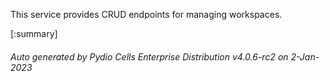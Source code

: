 






This service provides CRUD endpoints for managing workspaces.

[:summary]

###### Auto generated by Pydio Cells Enterprise Distribution v4.0.6-rc2 on 2-Jan-2023
